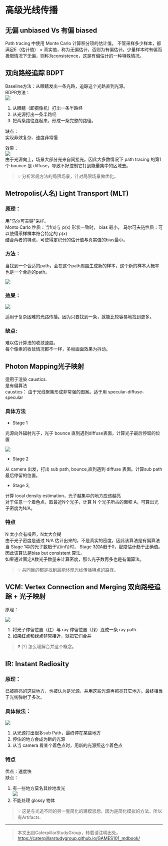 # 高级光线传播

## 无偏 unbiased Vs 有偏 biased

Path tracing 中使用 Monte Carlo 计算积分项的估计值。
不管采样多少样本，都满足E（估计值） = 真实值，称为无偏估计，否则为有偏估计。少量样本时有偏而极限情况下无偏，则称为consistence，这是有偏估计的一种特殊情况。

## 双向路经追踪 BDPT

Baseline方法：从眼睛发出一条光路，追踪这个光路直到光源。  
BDPR方法：  
![](../assets/155.PNG)  
1. 从眼睛（即摄像机）打出一条半路经
2. 从光源打出一条半路经
3. 把两条路往连起来，形成一条完整的路径。   

缺点：  
实现非效复杂、速度非常慢

效果：  
![](../assets/156.PNG)  
由于光源向上，场景大部分光来自间接光。因此大多数情况下 path tracing 的第1个 bounce 是 diffuse，导致不好控制它打到能量集中的区域去。

> &#x1F4A1; 分析常规方法的局限场景，针对局限场景做优化。  

## Metropolis(人名) Light Transport (MLT)

### 原理：

用"马尔可夫链"采样。  
Monto Carlo 性质：当f(x)与 p(x) 形状一致时， bias 最小，
马尔可夫链性质：可以使得采样样本符合特定的 p(x)     
结合两者的特点，可使得定积分的估计值与真实值的bias最小。  

### 方法：

当找到一个合适的path，会在这个path周围生成新的样本，这个新的样本大概率也是一个合适的path。  

![](../assets/157.PNG)  

### 效果： 

![](../assets/158.PNG)  

适用于复杂困难的光路传播。因为只要找到一条，就能比较容易地找到更多。      

### 缺点:  

难以估计算法的收敛速度。  
每个像素的收敛情况都不一样，多帧画面效果为抖动。  

## Photon Mapping光子映射

适用于渲染 caustics.   
是有偏算法  
caustics： 由于光线聚集形成非常强的图案。适于用 specular-diffuse-specular­

### 具体方法

- Stage 1

光源向外辐射光子，光子 bounce 直到遇到diffuse表面，计算光子最后停留的位置

![](../assets/159.PNG)  

- Stage 2

从 camera 出发，打出 sub path, bounce,直到遇­到 diffuse 表面。计算sub path最后停留的位置。  

- Stage 3,

计算 local density estimation，光子越集中的地方应该越亮  
对于任意一个着色点，取最近N个光子，计算 N 个光子所占的面积 A，可算出光子密度为­N/A。  

### 特点

N 太小会有噪声，N太大会糊  
由于光子密度是通过 N/A 估计出来的，不是真实的密度，因此该算法是有偏算法  
当 Stage 1中的光子数趋于\\(\inf\\)时， Stage 3的A趋于0，密度估计趋于正确值。因此该算法是bias but consistent 算法。  
如果通过固定A数光子数量来计算密度，那么光子数再多也是有偏算法。  

> &#x1F4A1; 共同目的都是找到最能体现光线传播特点的路径。  

## VCM: Vertex Connection and Merging 双向路经追踪 + 光子映射

原理：   

![](../assets/160.PNG)  

1. 将光子停留位置（红）与 ray 停留位置（绿）连成一条 ray path.
2. 如果红点和绿点非常接近，就把它们合并

> &#x2753; [?] 怎么理解合并这个概念。

## IR: Instant Radiosity

### 原理：

已被照亮的这些地方，也被认为是光源，并用这些光源再照亮其它地方。最终相当于光线弹射了多次。  

### 具体做法：  

![](../assets/161.PNG)  

1. 从光源打出很多sub Path，最终停在某些地方
2. 停住的地方会成为新的光源
3. 从当 camera 看某个着色点时，用新的光源照这­个着色点

### 特点

优点：速度快  
缺点：  
1. 有一些地方莫名其妙地发光    
![](../assets/162.PNG)  
2. 不能处理 glossy 物体

> &#x1F4A1; 这是与光追不同的另一套简化的建模思想，因为是简化模拟的方法，所以有Artifacts.  


---------------------------------------

> 本文出自CaterpillarStudyGroup，转载请注明出处。  
> https://caterpillarstudygroup.github.io/GAMES101_mdbook/